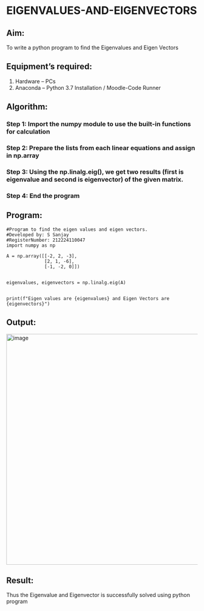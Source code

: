 # EIGENVALUES-AND-EIGENVECTORS
## Aim:
To write a python program to find the Eigenvalues and Eigen Vectors
## Equipment’s required:
1. 	Hardware – PCs
2. 	Anaconda – Python 3.7 Installation / Moodle-Code Runner
## Algorithm:
### Step 1: Import the numpy module to use the built-in functions for calculation
### Step 2: Prepare the lists from each linear equations and assign in np.array
### Step 3: Using the np.linalg.eig(),  we get two results (first is eigenvalue and second is eigenvector) of the given matrix.
### Step 4:  End the program

## Program:
```
#Program to find the eigen values and eigen vectors.
#Developed by: S Sanjay
#RegisterNumber: 212224110047
import numpy as np

A = np.array([[-2, 2, -3],
              [2, 1, -6],
              [-1, -2, 0]])


eigenvalues, eigenvectors = np.linalg.eig(A)


print(f"Eigen values are {eigenvalues} and Eigen Vectors are {eigenvectors}")

```

## Output:
<img width="1351" height="608" alt="image" src="https://github.com/user-attachments/assets/026f1dd0-b667-4520-b5b7-1d5d453743bc" />


## Result:
Thus the Eigenvalue and Eigenvector is successfully solved using python program
